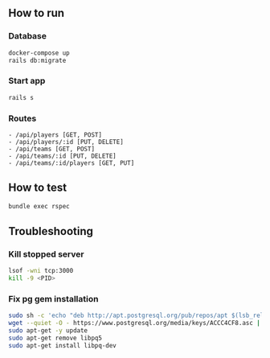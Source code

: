 ## How to run

### Database

```bash
docker-compose up
rails db:migrate
```

### Start app

```bash
rails s
```

### Routes

```
- /api/players [GET, POST]
- /api/players/:id [PUT, DELETE]
- /api/teams [GET, POST]
- /api/teams/:id [PUT, DELETE]
- /api/teams/:id/players [GET, PUT]
```
## How to test

```bash
bundle exec rspec
```

## Troubleshooting

### Kill stopped server

```bash
lsof -wni tcp:3000
kill -9 <PID>
```

### Fix pg gem installation

```bash
sudo sh -c 'echo "deb http://apt.postgresql.org/pub/repos/apt $(lsb_release -cs)-pgdg main" > /etc/apt/sources.list.d/pgdg.list'
wget --quiet -O - https://www.postgresql.org/media/keys/ACCC4CF8.asc | sudo apt-key add -
sudo apt-get -y update
sudo apt-get remove libpq5
sudo apt-get install libpq-dev
```
